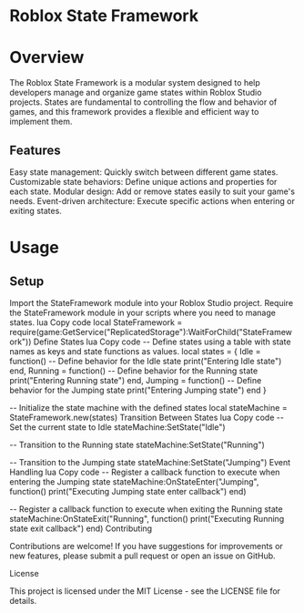 # Roblox State Framework

# Overview

The Roblox State Framework is a modular system designed to help developers manage and organize game states within Roblox Studio projects. States are fundamental to controlling the flow and behavior of games, and this framework provides a flexible and efficient way to implement them.

## Features

Easy state management: Quickly switch between different game states.
Customizable state behaviors: Define unique actions and properties for each state.
Modular design: Add or remove states easily to suit your game's needs.
Event-driven architecture: Execute specific actions when entering or exiting states.

# Usage

## Setup
Import the StateFramework module into your Roblox Studio project.
Require the StateFramework module in your scripts where you need to manage states.
lua
Copy code
local StateFramework = require(game:GetService("ReplicatedStorage"):WaitForChild("StateFramework"))
Define States
lua
Copy code
-- Define states using a table with state names as keys and state functions as values.
local states = {
    Idle = function()
        -- Define behavior for the Idle state
        print("Entering Idle state")
    end,
    Running = function()
        -- Define behavior for the Running state
        print("Entering Running state")
    end,
    Jumping = function()
        -- Define behavior for the Jumping state
        print("Entering Jumping state")
    end
}

-- Initialize the state machine with the defined states
local stateMachine = StateFramework.new(states)
Transition Between States
lua
Copy code
-- Set the current state to Idle
stateMachine:SetState("Idle")

-- Transition to the Running state
stateMachine:SetState("Running")

-- Transition to the Jumping state
stateMachine:SetState("Jumping")
Event Handling
lua
Copy code
-- Register a callback function to execute when entering the Jumping state
stateMachine:OnStateEnter("Jumping", function()
    print("Executing Jumping state enter callback")
end)

-- Register a callback function to execute when exiting the Running state
stateMachine:OnStateExit("Running", function()
    print("Executing Running state exit callback")
end)
Contributing

Contributions are welcome! If you have suggestions for improvements or new features, please submit a pull request or open an issue on GitHub.

License

This project is licensed under the MIT License - see the LICENSE file for details.


